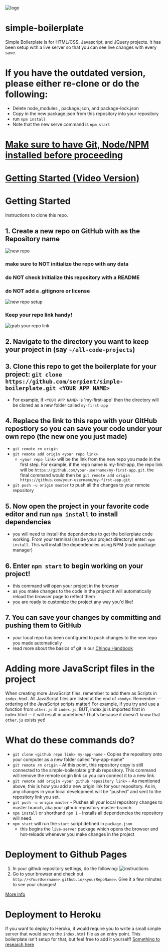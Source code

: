 ![logo](http://initab.com/assets/images/initab-promo-920x680.png)

# simple-boilerplate
Simple Boilerplate is for HTML/CSS, Javascript, and JQuery projects. It has been setup with a live server so that you can see live changes with every save.

# If you have the outdated version, please either re-clone or do the following:
- Delete node_modules , package.json, and package-lock.json
- Copy in the new package.json from this repository into your repository
- run `npm install`
- Note that the new serve command is `npm start`

# [Make sure to have Git, Node/NPM installed before proceeding](https://chingu.gitbook.io/cohort/cohort-guide/preparing-for-the-cohort/actionable-items-to-do)

# [Getting Started (Video Version)](https://vimeo.com/319114424)


# Getting Started
Instructions to clone this repo.
## 1. Create a new repo on GitHub with <YOUR APP NAME> as the Repository name
  ![new repo](https://lh3.googleusercontent.com/-02ntnkIChJ8/XHBj2hn2fLI/AAAAAAABx0M/D-rqT9mPY0EJVsRSJBgAWOzdgDzaZrrewCL0BGAYYCw/h282/2019-02-22.png)
### **make sure to NOT initialize the repo with any data**
### **do NOT check** Initialize this repository with a README
### **do NOT** add a .gitignore or license
![new repo setup](https://lh3.googleusercontent.com/-qWpiVQk9d4k/XHBj4f3pyII/AAAAAAABx0Q/pNHHBJIio6Mg3bw42uGYQHkWvTvP9I0NwCL0BGAYYCw/h701/2019-02-22.png)
  
### **Keep your repo link handy!**

![grab your repo link](https://lh3.googleusercontent.com/-G_Q3EAcuqkw/XHBj5okfwyI/AAAAAAABx0U/MqbNa0C_loUEn3XkA0uBjarSCUddb4qZwCL0BGAYYCw/h838/2019-02-22.png)
  
## 2. Navigate to the directory you want to keep your project in (say `~/all-code-projects`)

## 3. Clone this repo to get the boilerplate for your project: `git clone https://github.com/serpient/simple-boilerplate.git <YOUR APP NAME>`
  - For example, if `<YOUR APP NAME>` is 'my-first-app' then the directory will be cloned as a new folder called `my-first-app`
## 4. Replace the link to this repo with your GitHub repostiory so you can save your code under your own repo (the new one you just made)
  - `git remote rm origin`
  - `git remote add origin <your repo link>`
    - `<your repo link>` will be the link from the new repo you made in the first step. For example, if the repo name is my-first-app, the repo link will be `https://github.com/your-username/my-first-app.git`. the final command would then be `git remote add origin https://github.com/your-username/my-first-app.git`
  - `git push -u origin master` to push all the changes to your remote repository
## 5. Now open the project in your favorite code editor and run `npm install` to install dependencies
- you will need to install the dependencies to get the boilerplate code working. From your terminal (inside your project directory) enter: `npm install`. This will install the dependencies using NPM (node package manager)
## 6. Enter `npm start` to begin working on your project!
  - this command will open your project in the browser
  - as you make changes to the code in the project it will automatically reload the browser page to reflect them
  - you are ready to customize the project any way you'd like!
## 7. You can save your changes by committing and pushing them to GitHub
  - your local repo has been configured to push changes to the new repo you made automatically
  - read more about the basics of git in our [Chingu Handbook](https://chingu.gitbook.io/cohort/cohort-guide/preparing-for-the-cohort/actionable-items-to-do)

# Adding more JavaScript files in the project
When creating more JavaScript files, remember to add them as Scripts in `index.html`. All JavaScript files are listed at the end of `<body>`. Remember -- ordering of the JavaScript scripts matter! For example, if you try and use a function from `other.js` in `index.js`, BUT, index.js is imported first in index.html -- it will result in undefined! That's because it doesn't know that `other.js` exists yet!


# What do these commands do?
- `git clone <github repo link> my-app-name` - Copies the repository onto your computer as a new folder called "my-app-name"
- `git remote rm origin` - At this point, this repository copy is still connected to the simple-boilerplate github repository. This command will remove the remote origin link so you can connect it to a new link.
- `git remote add origin <your github repository link>` - As mentioned above, this is how you add a new origin link for your repository. As in, any changes in your local development will be "pushed" and sent to the repository link you set.
- `git push -u origin master` - Pushes all your local repository changes to master branch, aka your github repository master-branch.
- `npm install` or shorthand `npm i` - Installs all dependencies the repository will need. 
- `npm start` will run the `start` script defined in `package.json`
  - this begins the `live-server` package which opens the browser and hot-reloads whenever you make changes in the project

# Deployment to Github Pages
1. In your github repository settings, do the following:
![instructions](https://pages.github.com/images/source-setting@2x.png)
2. Go to your browser and check out `http://<YourUsername>.github.io/<yourRepoName>`. Give it a few minutes to see your changes!

[More Info](https://pages.github.com/)


# Deployment to Heroku
If you want to deploy to Heroku, it would require you to write a small simple server that would serve the `index.html` file as an entry point. This boilerplate isn't setup for that, but feel free to add it yourself!
[Something to research here](https://blog.teamtreehouse.com/deploy-static-site-heroku)
